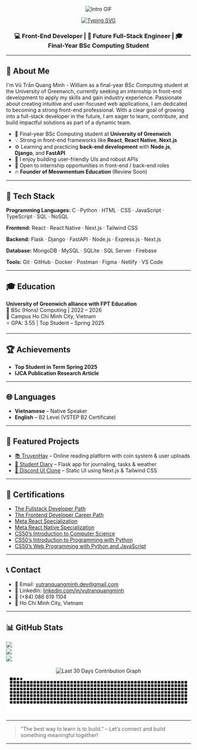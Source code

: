 <p align="center">
  <img src="https://github.com/Yasmixe/Yasmixe/blob/main/210012254-234538ff-d198-48aa-8964-37e6fd45d227.gif" alt="Intro GIF" />
</p>

<p align="center">
  <a href="https://git.io/typing-svg">
    <img src="https://readme-typing-svg.demolab.com?font=Fira+Code&pause=1000&width=435&lines=Hello+world!+I+am+Vu+Tran+Quang+Minh" alt="Typing SVG" />
  </a>
</p>

<h3 align="center">💻 Front-End Developer | 🚀 Future Full-Stack Engineer | 🎓 Final-Year BSc Computing Student</h3>


---

## 💫 About Me

I'm Vũ Trần Quang Minh - William as a final-year BSc Computing student at the University of Greenwich, currently seeking an internship in front-end development to apply my skills and gain industry experience. Passionate about creating intuitive and user-focused web applications, I am dedicated to becoming a strong front-end professional. With a clear goal of growing into a full-stack developer in the future, I am eager to learn, contribute, and build impactful solutions as part of a dynamic team.

- 🌱 Final-year BSc Computing student at **University of Greenwich**
- 💡 Strong in front-end frameworks like **React**, **React Native**, **Next.js**
- ⚙️ Learning and practicing **back-end development** with **Node.js**, **Django**, and **FastAPI**
- 💬 I enjoy building user-friendly UIs and robust APIs
- 🤝 Open to internship opportunities in front-end / back-end roles
- 🔥 **Founder of Meowmentum Education** (Review Soon)

---

## 🧠 Tech Stack
**Programming Languages:** C · Python · HTML · CSS · JavaScript · TypeScript · SQL · NoSQL

**Frontend:** React · React Native · Next.js · Tailwind CSS

**Backend:** Flask · Django · FastAPI · Node.js · Express.js · Next.js

**Database:** MongoDB · MySQL · SQLite · SQL Server · Firebase

**Tools:** Git · GitHub · Docker · Postman · Figma · Netlify · VS Code

---

## 🎓 Education

**University of Greenwich alliance with FPT Education**  
📘 BSc (Hons) Computing | 2022 – 2026  
📍 Campus Ho Chi Minh City, Vietnam  
⭐ GPA: 3.55 | Top Student – Spring 2025

---

## 🏆 Achievements

- **Top Student in Term Spring 2025**  
- **IJCA Publication Research Article**

---

## 🌐 Languages

- **Vietnamese** – Native Speaker  
- **English** – B2 Level (VSTEP B2 Certificate)

---

## 🚀 Featured Projects

- [📚 TruyenHay](https://truyenhaynhe.com) – Online reading platform with coin system & user uploads  
- [📓 Student Diary](https://github.com/vutranquangminh/student-diary) – Flask app for journaling, tasks & weather  
- [💬 Discord UI Clone](https://github.com/vutranquangminh/discord-ui-clone) – Static UI using Next.js & Tailwind CSS

---

## 🏅 Certifications

- [The Fullstack Developer Path](https://github.com/vutranquangminh/certificates)
- [The Frontend Developer Career Path](https://github.com/vutranquangminh/certificates)
- [Meta React Specialization](https://github.com/vutranquangminh/certificates)
- [Meta React Native Specialization](https://github.com/vutranquangminh/certificates)
- [CS50’s Introduction to Computer Science](https://github.com/vutranquangminh/certificates)  
- [CS50’s Introduction to Programming with Python](https://github.com/vutranquangminh/certificates)  
- [CS50’s Web Programming with Python and JavaScript](https://github.com/vutranquangminh/certificates)  

---

## 📞 Contact

- 📧 Email: [vutranquangminh.dev@gmail.com](mailto:vutranquangminh.dev@gmail.com)  
- 💼 LinkedIn: [linkedin.com/in/vutranquangminh](https://linkedin.com/in/vutranquangminh)  
- 📱 (+84) 086 619 1104  
- 📍 Ho Chi Minh City, Vietnam

---

## 📊 GitHub Stats

![](https://github-readme-stats.vercel.app/api?username=vutranquangminh&theme=dark&hide_border=false&include_all_commits=false&count_private=false)<br/>
![](https://nirzak-streak-stats.vercel.app/?user=vutranquangminh&theme=dark&hide_border=false)<br/>
![](https://github-readme-stats.vercel.app/api/top-langs/?username=vutranquangminh&theme=dark&hide_border=false&include_all_commits=false&count_private=false&layout=compact)

<div align="center">
  <img src="https://github-readme-activity-graph.vercel.app/graph?username=vutranquangminh&theme=tokyo-night&hide_border=true&area=true&custom_title=Last%2030%20Days%20Contributions" alt="Last 30 Days Contribution Graph" />
  <img src="https://github.com/vutranquangminh/vutranquangminh/blob/output/github-contribution-grid-snake-dark.svg" alt="Contribution Calendar" />
</div>

---

> “The best way to learn is to build.” – Let’s connect and build something meaningful together!

---
